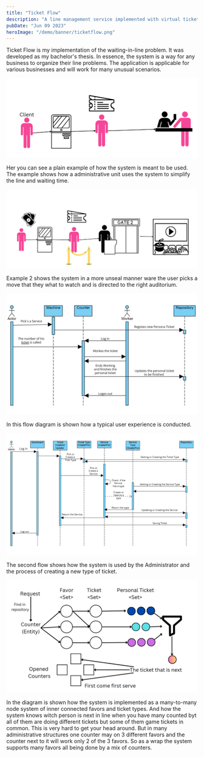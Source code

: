 ```yaml
---
title: "Ticket Flow"
description: "A line management service implemented with virtual tickets "
pubDate: "Jun 09 2023"
heroImage: "/demo/banner/ticketflow.png"
---
```


Ticket Flow is my implementation of the waiting-in-line problem. It was developed as my bachelor's thesis. In essence, the system is a way for any business to organize their line problems. The application is applicable for various businesses and will work for many unusual scenarios.

![Example 1](../../../public/demo/ticketflow/ex1.png)

Her you can see a plain example of how the system is meant to be used. The example shows how a
administrative unit uses the system to simplify the line and waiting time.

![Example 2](../../../public/demo/ticketflow/ex2.png)

Example 2 shows the system in a more unseal manner ware the user picks a move that they what to watch and is directed to the right auditorium.

![Flow 1](../../../public/demo/ticketflow/flow1.png)

In this flow diagram is shown how a typical user experience is conducted.

![Flow 2](../../../public/demo/ticketflow/flow2.png)

The second flow shows how the system is used by the Administrator and the process of creating a new type of ticket.

![Implementation](../../../public/demo/ticketflow/impl.png)

In the diagram is shown how the system is implemented as a many-to-many node system of inner connected favors and ticket types. And how the system knows witch person is next in line when you have many counted byt all of them are doing different tickets but some of them game tickets in common. This is very hard to get your head around. But in many administrative structures one counter may on 3 different favors and the counter next to it will work only 2 of the 3 favors. So as a wrap the system supports many favors all being done by a mix of counters.
